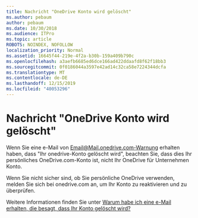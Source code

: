 ```yaml
---
title: Nachricht "OneDrive Konto wird gelöscht"
ms.author: pebaum
author: pebaum
ms.date: 10/30/2018
ms.audience: ITPro
ms.topic: article
ROBOTS: NOINDEX, NOFOLLOW
localization_priority: Normal
ms.assetid: 16645f44-219e-4f2a-b30b-159a409b790c
ms.openlocfilehash: a3aefb6685ed6dce166ad422ddaafd8f62f18bb3
ms.sourcegitcommit: 0f0186044a3597e42ad14c32ca58e7224344dcfa
ms.translationtype: MT
ms.contentlocale: de-DE
ms.lasthandoff: 12/15/2019
ms.locfileid: "40053296"
---
```

# <a name="onedrive-account-will-be-deleted-message"></a>Nachricht "OneDrive Konto wird gelöscht"

Wenn Sie eine e-Mail von Email@Mail.onedrive.com-Warnung erhalten haben, dass "Ihr onedrive-Konto gelöscht wird", beachten Sie, dass dies Ihr persönliches OneDrive.com-Konto ist, nicht Ihr OneDrive für Unternehmen Konto. 
  
Wenn Sie nicht sicher sind, ob Sie persönliche OneDrive verwenden, melden Sie sich bei onedrive.com an, um Ihr Konto zu reaktivieren und zu überprüfen.
  
Weitere Informationen finden Sie unter [Warum habe ich eine e-Mail erhalten, die besagt, dass Ihr Konto gelöscht wird?](https://go.microsoft.com/fwlink/?linkid=2036151&amp;clcid=0x409)
  

